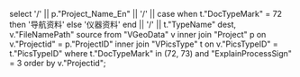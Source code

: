 select '/'
           ||
       p."Project_Name_En"
           ||
       '/'
           ||
       case
           when t."DocTypeMark" = 72 then '导航资料'
           else '仪器资料'
           end
           ||
       '/'
           ||
       t."TypeName"     dest,
       v."FileNamePath" source
from "VGeoData" v
         inner join "Project" p on v."Projectid" = p."ProjectID"
         inner join "VPicsType" t on v."PicsTypeID" = t."PicsTypeID"
where t."DocTypeMark" in (72, 73)
  and "ExplainProcessSign" = 3
order by v."Projectid";
